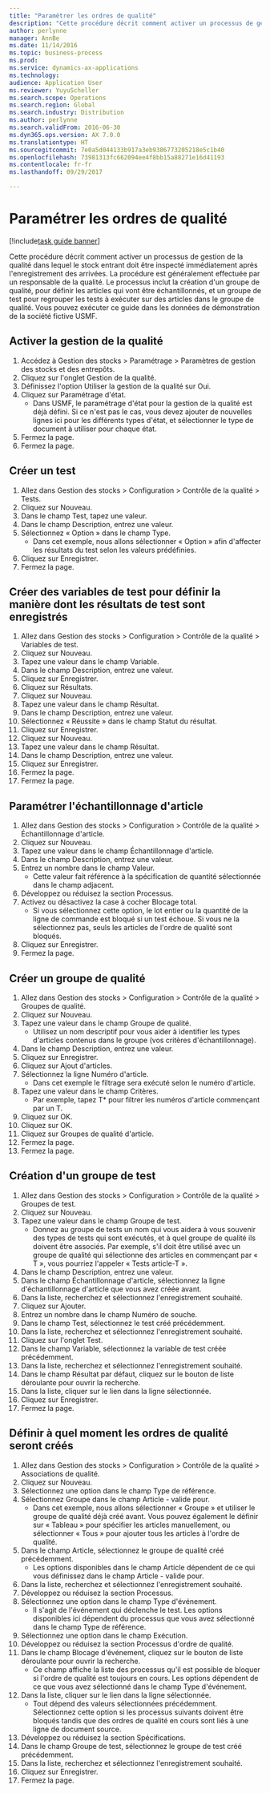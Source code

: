```yaml
---
title: "Paramétrer les ordres de qualité"
description: "Cette procédure décrit comment activer un processus de gestion de la qualité dans lequel le stock entrant doit être inspecté immédiatement après l'enregistrement des arrivées."
author: perlynne
manager: AnnBe
ms.date: 11/14/2016
ms.topic: business-process
ms.prod: 
ms.service: dynamics-ax-applications
ms.technology: 
audience: Application User
ms.reviewer: YuyuScheller
ms.search.scope: Operations
ms.search.region: Global
ms.search.industry: Distribution
ms.author: perlynne
ms.search.validFrom: 2016-06-30
ms.dyn365.ops.version: AX 7.0.0
ms.translationtype: HT
ms.sourcegitcommit: 7e0a5d044133b917a3eb9386773205218e5c1b40
ms.openlocfilehash: 73981313fc662094ee4f8bb15a88271e16d41193
ms.contentlocale: fr-fr
ms.lasthandoff: 09/29/2017

---
```

# <a name="set-up-quality-orders"></a>Paramétrer les ordres de qualité

[!include[task guide banner](../../includes/task-guide-banner.md)]

Cette procédure décrit comment activer un processus de gestion de la qualité dans lequel le stock entrant doit être inspecté immédiatement après l'enregistrement des arrivées. La procédure est généralement effectuée par un responsable de la qualité. Le processus inclut la création d'un groupe de qualité, pour définir les articles qui vont être échantillonnés, et un groupe de test pour regrouper les tests à exécuter sur des articles dans le groupe de qualité. Vous pouvez exécuter ce guide dans les données de démonstration de la société fictive USMF.


## <a name="enable-quality-management"></a>Activer la gestion de la qualité
1. Accédez à Gestion des stocks > Paramétrage > Paramètres de gestion des stocks et des entrepôts.
2. Cliquez sur l'onglet Gestion de la qualité.
3. Définissez l'option Utiliser la gestion de la qualité sur Oui.
4. Cliquez sur Paramétrage d'état.
    * Dans USMF, le paramétrage d'état pour la gestion de la qualité est déjà défini. Si ce n'est pas le cas, vous devez ajouter de nouvelles lignes ici pour les différents types d'état, et sélectionner le type de document à utiliser pour chaque état.  
5. Fermez la page.
6. Fermez la page.

## <a name="create-a-test"></a>Créer un test
1. Allez dans Gestion des stocks > Configuration > Contrôle de la qualité > Tests.
2. Cliquez sur Nouveau.
3. Dans le champ Test, tapez une valeur.
4. Dans le champ Description, entrez une valeur.
5. Sélectionnez « Option » dans le champ Type.
    * Dans cet exemple, nous allons sélectionner « Option » afin d'affecter les résultats du test selon les valeurs prédéfinies.  
6. Cliquez sur Enregistrer.
7. Fermez la page.

## <a name="create-test-variables-to-define-the-way-test-results-are-recorded"></a>Créer des variables de test pour définir la manière dont les résultats de test sont enregistrés
1. Allez dans Gestion des stocks > Configuration > Contrôle de la qualité > Variables de test.
2. Cliquez sur Nouveau.
3. Tapez une valeur dans le champ Variable.
4. Dans le champ Description, entrez une valeur.
5. Cliquez sur Enregistrer.
6. Cliquez sur Résultats.
7. Cliquez sur Nouveau.
8. Tapez une valeur dans le champ Résultat.
9. Dans le champ Description, entrez une valeur.
10. Sélectionnez « Réussite » dans le champ Statut du résultat.
11. Cliquez sur Enregistrer.
12. Cliquez sur Nouveau.
13. Tapez une valeur dans le champ Résultat.
14. Dans le champ Description, entrez une valeur.
15. Cliquez sur Enregistrer.
16. Fermez la page.
17. Fermez la page.

## <a name="set-up-item-sampling"></a>Paramétrer l'échantillonnage d'article
1. Allez dans Gestion des stocks > Configuration > Contrôle de la qualité > Échantillonnage d'article.
2. Cliquez sur Nouveau.
3. Tapez une valeur dans le champ Échantillonnage d'article.
4. Dans le champ Description, entrez une valeur.
5. Entrez un nombre dans le champ Valeur.
    * Cette valeur fait référence à la spécification de quantité sélectionnée dans le champ adjacent.  
6. Développez ou réduisez la section Processus.
7. Activez ou désactivez la case à cocher Blocage total.
    * Si vous sélectionnez cette option, le lot entier ou la quantité de la ligne de commande est bloqué si un test échoue. Si vous ne la sélectionnez pas, seuls les articles de l'ordre de qualité sont bloqués.  
8. Cliquez sur Enregistrer.
9. Fermez la page.

## <a name="create-a-quality-group"></a>Créer un groupe de qualité
1. Allez dans Gestion des stocks > Configuration > Contrôle de la qualité > Groupes de qualité.
2. Cliquez sur Nouveau.
3. Tapez une valeur dans le champ Groupe de qualité.
    * Utilisez un nom descriptif pour vous aider à identifier les types d'articles contenus dans le groupe (vos critères d'échantillonnage).  
4. Dans le champ Description, entrez une valeur.
5. Cliquez sur Enregistrer.
6. Cliquez sur Ajout d'articles.
7. Sélectionnez la ligne Numéro d'article.
    * Dans cet exemple le filtrage sera exécuté selon le numéro d'article.  
8. Tapez une valeur dans le champ Critères.
    * Par exemple, tapez T* pour filtrer les numéros d'article commençant par un T.  
9. Cliquez sur OK.
10. Cliquez sur OK.
11. Cliquez sur Groupes de qualité d'article.
12. Fermez la page.
13. Fermez la page.

## <a name="create-a-test-group"></a>Création d'un groupe de test
1. Allez dans Gestion des stocks > Configuration > Contrôle de la qualité > Groupes de test.
2. Cliquez sur Nouveau.
3. Tapez une valeur dans le champ Groupe de test.
    * Donnez au groupe de tests un nom qui vous aidera à vous souvenir des types de tests qui sont exécutés, et à quel groupe de qualité ils doivent être associés. Par exemple, s'il doit être utilisé avec un groupe de qualité qui sélectionne des articles en commençant par « T », vous pourriez l'appeler « Tests article-T ».  
4. Dans le champ Description, entrez une valeur.
5. Dans le champ Échantillonnage d'article, sélectionnez la ligne d'échantillonnage d'article que vous avez créée avant.
6. Dans la liste, recherchez et sélectionnez l'enregistrement souhaité.
7. Cliquez sur Ajouter.
8. Entrez un nombre dans le champ Numéro de souche.
9. Dans le champ Test, sélectionnez le test créé précédemment.
10. Dans la liste, recherchez et sélectionnez l'enregistrement souhaité.
11. Cliquez sur l'onglet Test.
12. Dans le champ Variable, sélectionnez la variable de test créée précédemment.
13. Dans la liste, recherchez et sélectionnez l'enregistrement souhaité.
14. Dans le champ Résultat par défaut, cliquez sur le bouton de liste déroulante pour ouvrir la recherche.
15. Dans la liste, cliquer sur le lien dans la ligne sélectionnée.
16. Cliquez sur Enregistrer.
17. Fermez la page.

## <a name="define-when-quality-orders-will-be-created"></a>Définir à quel moment les ordres de qualité seront créés
1. Allez dans Gestion des stocks > Configuration > Contrôle de la qualité > Associations de qualité.
2. Cliquez sur Nouveau.
3. Sélectionnez une option dans le champ Type de référence.
4. Sélectionnez Groupe dans le champ Article - valide pour.
    * Dans cet exemple, nous allons sélectionner « Groupe » et utiliser le groupe de qualité déjà créé avant. Vous pouvez également le définir sur « Tableau » pour spécifier les articles manuellement, ou sélectionner « Tous » pour ajouter tous les articles à l'ordre de qualité.  
5. Dans le champ Article, sélectionnez le groupe de qualité créé précédemment.
    * Les options disponibles dans le champ Article dépendent de ce qui vous définissez dans le champ Article - valide pour.  
6. Dans la liste, recherchez et sélectionnez l'enregistrement souhaité.
7. Développez ou réduisez la section Processus.
8. Sélectionnez une option dans le champ Type d'événement.
    * Il s'agit de l'événement qui déclenche le test. Les options disponibles ici dépendent du processus que vous avez sélectionné dans le champ Type de référence.  
9. Sélectionnez une option dans le champ Exécution.
10. Développez ou réduisez la section Processus d'ordre de qualité.
11. Dans le champ Blocage d'événement, cliquez sur le bouton de liste déroulante pour ouvrir la recherche.
    * Ce champ affiche la liste des processus qu'il est possible de bloquer si l'ordre de qualité est toujours en cours. Les options dépendent de ce que vous avez sélectionné dans le champ Type d'événement.  
12. Dans la liste, cliquer sur le lien dans la ligne sélectionnée.
    * Tout dépend des valeurs sélectionnées précédemment. Sélectionnez cette option si les processus suivants doivent être bloqués tandis que des ordres de qualité en cours sont liés à une ligne de document source.  
13. Développez ou réduisez la section Spécifications.
14. Dans le champ Groupe de test, sélectionnez le groupe de test créé précédemment.
15. Dans la liste, recherchez et sélectionnez l'enregistrement souhaité.
16. Cliquez sur Enregistrer.
17. Fermez la page.


